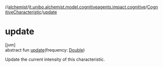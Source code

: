 //[alchemist](../../../index.md)/[it.unibo.alchemist.model.cognitiveagents.impact.cognitive](../index.md)/[CognitiveCharacteristic](index.md)/[update](update.md)

# update

[jvm]\
abstract fun [update](update.md)(frequency: [Double](https://kotlinlang.org/api/latest/jvm/stdlib/kotlin/-double/index.html))

Update the current intensity of this characteristic.
